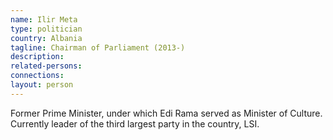 ```yaml
---
name: Ilir Meta
type: politician
country: Albania
tagline: Chairman of Parliament (2013-)
description:
related-persons:
connections:
layout: person
---
```

Former Prime Minister, under which Edi Rama served as Minister of Culture. Currently leader of the third largest party in the country, LSI.
